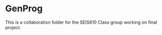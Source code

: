 GenProg
=======

This is a collaboration folder for the SEIS610 Class group working on final project.
